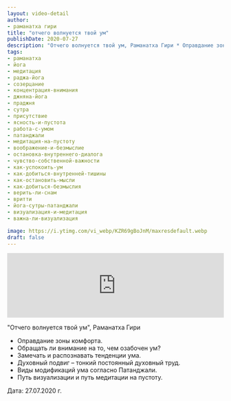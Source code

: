 ```yaml
---
layout: video-detail
author:
- раманатха гири
title: "отчего волнуется твой ум"
publishDate: 2020-07-27
description: "Отчего волнуется твой ум, Раманатха Гири * Оправдание зоны комфорта. * Обращать ли внимание на то, чем озабочен ум? * Замечать и распознавать тенденции ума. * Духовный подвиг – тонкий постоянный духовный труд. * Виды модификаций ума согласно Пата"
tags: 
- раманатха
- йога
- медитация
- раджа-йога
- созерцание
- концентрация-внимания
- джняна-йога
- праджня
- сутра
- присутствие
- ясность-и-пустота
- работа-с-умом
- патанджали
- медитация-на-пустоту
- воображение-и-безмыслие
- остановка-внутреннего-диалога
- чувство-собственной-важности
- как-успокоить-ум
- как-добиться-внутренней-тишины
- как-остановить-мысли
- как-добиться-безмыслия
- верить-ли-снам
- вритти
- йога-сутры-патанджали
- визуализация-и-медитация
- важна-ли-визуализация

image: https://i.ytimg.com/vi_webp/KZR69gBoJnM/maxresdefault.webp
draft: false
---
```


<iframe width="100%" src="https://www.youtube.com/embed/KZR69gBoJnM" frameborder="0" allowfullscreen=""></iframe> 

 "Отчего волнуется твой ум", Раманатха Гири

* Оправдание зоны комфорта.
* Обращать ли внимание на то, чем озабочен ум?
* Замечать и распознавать тенденции ума.
* Духовный подвиг – тонкий постоянный духовный труд.
* Виды модификаций ума согласно Патанджали.
* Путь визуализации и путь медитации на пустоту.

  
 Дата: 27.07.2020 г.

  

 